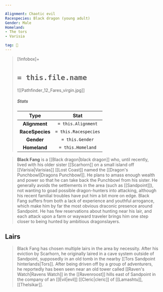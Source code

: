 ```yaml
---

Alignment: Chaotic evil
Racespecies: Black dragon (young adult)
Gender: Male
Homeland:
- The tors
- Varisia

tag: 👤️
---
```


> [!infobox]+
> #  `= this.file.name`
> ![[Pathfinder_12_Fares_virgin.jpg]]
> ##### Stats
> Type | Stat |
> :---: |:---:|
> **Alignment** | `= this.Alignment` |
> **RaceSpecies** | `= this.Racespecies` |
> **Gender** | `= this.Gender` |
> **Homeland** | `= this.Homeland` |



> **Black Fang** is a [[Black dragon|black dragon]] who, until recently, lived with his older sister [[Scarhorn]] on a small island off [[Varisia|Varisias]] [[Lost Coast]] named the [[Dragon's Punchbowl|Dragons Punchbowl]]. He plans to amass enough wealth and power so that he can take back the Punchbowl from his sister. He generally avoids the settlements in the area (such as [[Sandpoint]]), not wanting to goad possible dragon-hunters into attacking, although his recent familial troubles have put him a bit more on edge. Black Fang suffers from both a lack of experience and youthful arrogance, which make him by far the most obvious draconic presence around Sandpoint. He has few reservations about hunting near his lair, and each attack upon a farm or wayward traveler brings him one step closer to being hunted by ambitious dragonslayers.


## Lairs

> Black Fang has chosen multiple lairs in the area by necessity. After his eviction by Scarhorn, he originally laired in a cave system outside of Sandpoint, supposedly in an old tomb in the nearby [[Tors Sandpoint hinterlands|Tors]]. After being driven off by a group of adventurers, he reportedly has been seen near an old tower called [[Raven's Watch|Ravens Watch]] in the [[Ravenroost]] hills east of Sandpoint in the company of an [[Evil|evil]] [[Cleric|cleric]] of [[Lamashtu]], [[Thelsikar]].







